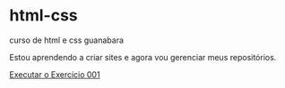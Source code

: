 # html-css
 curso de html e css guanabara

 Estou aprendendo a criar sites e agora vou gerenciar meus repositórios.

 <a href= "https://pablopdev.github.io/html-css/Exercícios/Módulo01/ex001/"> Executar o Exercicio 001 </a>

